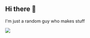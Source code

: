 ## Hi there 👋

I'm just a random guy who makes stuff

![](https://komarev.com/ghpvc/?username=electrikoh&color=blue)
